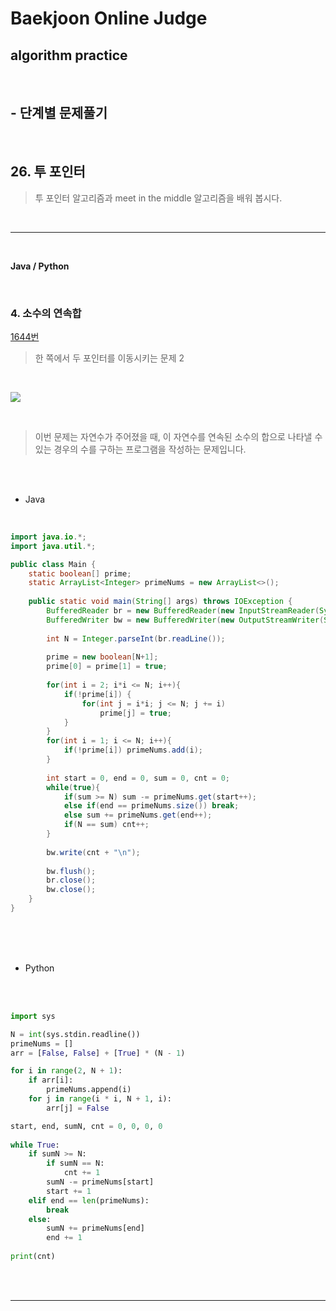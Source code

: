 # Baekjoon Online Judge

## algorithm practice
<br>

## - 단계별 문제풀기
<br>

## 26. 투 포인터

> 투 포인터 알고리즘과 meet in the middle 알고리즘을 배워 봅시다.

<br>

---

<br>

**Java / Python**

<br>

### 4. 소수의 연속합
[1644번](https://www.acmicpc.net/problem/1644) 
> 한 쪽에서 두 포인터를 이동시키는 문제 2

<br>

![](https://images.velog.io/images/jini_eun/post/fd3c94c4-f866-4d04-b703-a6699ad21a38/image.png)

<br>

> 이번 문제는 자연수가 주어졌을 때, 이 자연수를 연속된 소수의 합으로 나타낼 수 있는 경우의 수를 구하는 프로그램을 작성하는 문제입니다.



<br><br>

- Java

<br>

```java
import java.io.*;
import java.util.*;

public class Main {  
	static boolean[] prime;
	static ArrayList<Integer> primeNums = new ArrayList<>();
    
	public static void main(String[] args) throws IOException {
		BufferedReader br = new BufferedReader(new InputStreamReader(System.in));
		BufferedWriter bw = new BufferedWriter(new OutputStreamWriter(System.out));   
        
		int N = Integer.parseInt(br.readLine()); 
        
		prime = new boolean[N+1]; 
		prime[0] = prime[1] = true; 
        
		for(int i = 2; i*i <= N; i++){
			if(!prime[i]) {
				for(int j = i*i; j <= N; j += i) 
					prime[j] = true;
			} 
		}
		for(int i = 1; i <= N; i++){
			if(!prime[i]) primeNums.add(i);     
		}
        
		int start = 0, end = 0, sum = 0, cnt = 0;
		while(true){
			if(sum >= N) sum -= primeNums.get(start++);
			else if(end == primeNums.size()) break;
			else sum += primeNums.get(end++);       	
			if(N == sum) cnt++;   
		}
        
		bw.write(cnt + "\n");
        
		bw.flush();
		br.close();
		bw.close();
	}
}
```


<br><br><br>

- Python 

<br><br>

```python
import sys

N = int(sys.stdin.readline())
primeNums = []
arr = [False, False] + [True] * (N - 1)

for i in range(2, N + 1):
    if arr[i]:
        primeNums.append(i)
    for j in range(i * i, N + 1, i):
        arr[j] = False

start, end, sumN, cnt = 0, 0, 0, 0
        
while True:
    if sumN >= N: 
        if sumN == N:
            cnt += 1
        sumN -= primeNums[start]
        start += 1
    elif end == len(primeNums):
        break
    else:
        sumN += primeNums[end]
        end += 1
        
print(cnt)
```

<br><br>

---

<br>
